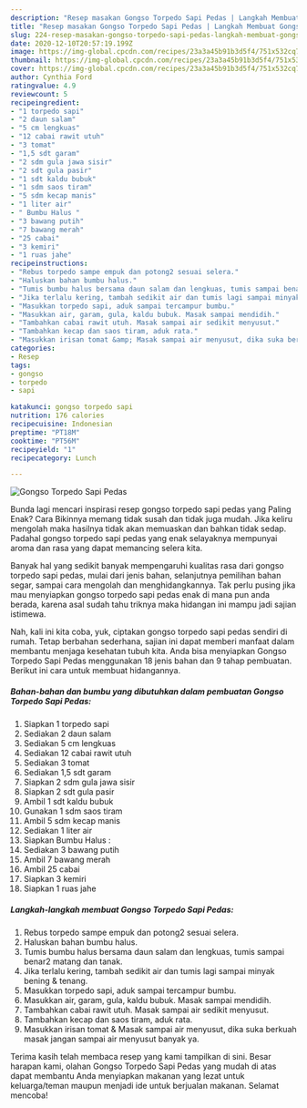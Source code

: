 ```yaml
---
description: "Resep masakan Gongso Torpedo Sapi Pedas | Langkah Membuat Gongso Torpedo Sapi Pedas Yang Bisa Manjain Lidah"
title: "Resep masakan Gongso Torpedo Sapi Pedas | Langkah Membuat Gongso Torpedo Sapi Pedas Yang Bisa Manjain Lidah"
slug: 224-resep-masakan-gongso-torpedo-sapi-pedas-langkah-membuat-gongso-torpedo-sapi-pedas-yang-bisa-manjain-lidah
date: 2020-12-10T20:57:19.199Z
image: https://img-global.cpcdn.com/recipes/23a3a45b91b3d5f4/751x532cq70/gongso-torpedo-sapi-pedas-foto-resep-utama.jpg
thumbnail: https://img-global.cpcdn.com/recipes/23a3a45b91b3d5f4/751x532cq70/gongso-torpedo-sapi-pedas-foto-resep-utama.jpg
cover: https://img-global.cpcdn.com/recipes/23a3a45b91b3d5f4/751x532cq70/gongso-torpedo-sapi-pedas-foto-resep-utama.jpg
author: Cynthia Ford
ratingvalue: 4.9
reviewcount: 5
recipeingredient:
- "1 torpedo sapi"
- "2 daun salam"
- "5 cm lengkuas"
- "12 cabai rawit utuh"
- "3 tomat"
- "1,5 sdt garam"
- "2 sdm gula jawa sisir"
- "2 sdt gula pasir"
- "1 sdt kaldu bubuk"
- "1 sdm saos tiram"
- "5 sdm kecap manis"
- "1 liter air"
- " Bumbu Halus "
- "3 bawang putih"
- "7 bawang merah"
- "25 cabai"
- "3 kemiri"
- "1 ruas jahe"
recipeinstructions:
- "Rebus torpedo sampe empuk dan potong2 sesuai selera."
- "Haluskan bahan bumbu halus."
- "Tumis bumbu halus bersama daun salam dan lengkuas, tumis sampai benar2 matang dan tanak."
- "Jika terlalu kering, tambah sedikit air dan tumis lagi sampai minyak bening &amp; tenang."
- "Masukkan torpedo sapi, aduk sampai tercampur bumbu."
- "Masukkan air, garam, gula, kaldu bubuk. Masak sampai mendidih."
- "Tambahkan cabai rawit utuh. Masak sampai air sedikit menyusut."
- "Tambahkan kecap dan saos tiram, aduk rata."
- "Masukkan irisan tomat &amp; Masak sampai air menyusut, dika suka berkuah masak jangan sampai air menyusut banyak ya."
categories:
- Resep
tags:
- gongso
- torpedo
- sapi

katakunci: gongso torpedo sapi 
nutrition: 176 calories
recipecuisine: Indonesian
preptime: "PT18M"
cooktime: "PT56M"
recipeyield: "1"
recipecategory: Lunch

---
```



![Gongso Torpedo Sapi Pedas](https://img-global.cpcdn.com/recipes/23a3a45b91b3d5f4/751x532cq70/gongso-torpedo-sapi-pedas-foto-resep-utama.jpg)

Bunda lagi mencari inspirasi resep gongso torpedo sapi pedas yang Paling Enak? Cara Bikinnya memang tidak susah dan tidak juga mudah. Jika keliru mengolah maka hasilnya tidak akan memuaskan dan bahkan tidak sedap. Padahal gongso torpedo sapi pedas yang enak selayaknya mempunyai aroma dan rasa yang dapat memancing selera kita.

Banyak hal yang sedikit banyak mempengaruhi kualitas rasa dari gongso torpedo sapi pedas, mulai dari jenis bahan, selanjutnya pemilihan bahan segar, sampai cara mengolah dan menghidangkannya. Tak perlu pusing jika mau menyiapkan gongso torpedo sapi pedas enak di mana pun anda berada, karena asal sudah tahu triknya maka hidangan ini mampu jadi sajian istimewa.




Nah, kali ini kita coba, yuk, ciptakan gongso torpedo sapi pedas sendiri di rumah. Tetap berbahan sederhana, sajian ini dapat memberi manfaat dalam membantu menjaga kesehatan tubuh kita. Anda bisa menyiapkan Gongso Torpedo Sapi Pedas menggunakan 18 jenis bahan dan 9 tahap pembuatan. Berikut ini cara untuk membuat hidangannya.

<!--inarticleads1-->

##### Bahan-bahan dan bumbu yang dibutuhkan dalam pembuatan Gongso Torpedo Sapi Pedas:

1. Siapkan 1 torpedo sapi
1. Sediakan 2 daun salam
1. Sediakan 5 cm lengkuas
1. Sediakan 12 cabai rawit utuh
1. Sediakan 3 tomat
1. Sediakan 1,5 sdt garam
1. Siapkan 2 sdm gula jawa sisir
1. Siapkan 2 sdt gula pasir
1. Ambil 1 sdt kaldu bubuk
1. Gunakan 1 sdm saos tiram
1. Ambil 5 sdm kecap manis
1. Sediakan 1 liter air
1. Siapkan  Bumbu Halus :
1. Sediakan 3 bawang putih
1. Ambil 7 bawang merah
1. Ambil 25 cabai
1. Siapkan 3 kemiri
1. Siapkan 1 ruas jahe




<!--inarticleads2-->

##### Langkah-langkah membuat Gongso Torpedo Sapi Pedas:

1. Rebus torpedo sampe empuk dan potong2 sesuai selera.
1. Haluskan bahan bumbu halus.
1. Tumis bumbu halus bersama daun salam dan lengkuas, tumis sampai benar2 matang dan tanak.
1. Jika terlalu kering, tambah sedikit air dan tumis lagi sampai minyak bening &amp; tenang.
1. Masukkan torpedo sapi, aduk sampai tercampur bumbu.
1. Masukkan air, garam, gula, kaldu bubuk. Masak sampai mendidih.
1. Tambahkan cabai rawit utuh. Masak sampai air sedikit menyusut.
1. Tambahkan kecap dan saos tiram, aduk rata.
1. Masukkan irisan tomat &amp; Masak sampai air menyusut, dika suka berkuah masak jangan sampai air menyusut banyak ya.




Terima kasih telah membaca resep yang kami tampilkan di sini. Besar harapan kami, olahan Gongso Torpedo Sapi Pedas yang mudah di atas dapat membantu Anda menyiapkan makanan yang lezat untuk keluarga/teman maupun menjadi ide untuk berjualan makanan. Selamat mencoba!
